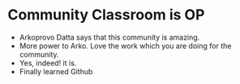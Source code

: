 # Community Classroom is OP

- Arkoprovo Datta says that this community is amazing.
- More power to Arko. Love the work which you are doing for the community.
- Yes, indeed! it is.
- Finally learned Github
